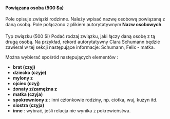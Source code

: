 #### Powiązana osoba (500 $a)

Pole opisuje związki rodzinne. Należy wpisać nazwę osobową powiązaną z daną osobą. Pole połączono z plikiem autorytatywnym **Nazw osobowych**.&nbsp;

####   
Typ związku (500 $i)
Podać rodzaj związku, jaki łączy daną osobę z tą drugą osobą. Na przykład, rekord autorytatywny Clara Schumann będzie zawierał w tej sekcji następujące informacje: Schumann, Felix - matka. &nbsp;

Można wybierać spośród następujących elementów :

- **brat (czyj)**  
- **dziecko (czyje)**  
- **mylony z**  
- **ojciec (czyj)**  
- **żonaty z/zamężna z**  
- **matka (czyja)**  
- **spokrewniony z** : inni członkowie rodziny, np. ciotka, wuj, kuzyn itd.  
- **siostra (czyja)**  
- **inne** : wybrać, jeśli relacja nie wynika z pokrewieństwa.
